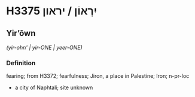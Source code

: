 # H3375 יִרְאוֹן / יראון

## Yirʼôwn

_(yir-ohn' | yir-ONE | yeer-ONE)_

### Definition

fearing; from H3372; fearfulness; Jiron, a place in Palestine; Iron; n-pr-loc

- a city of Naphtali; site unknown
